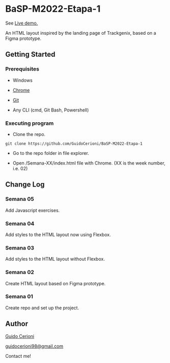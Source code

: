 # BaSP-M2022-Etapa-1

See [Live demo.](https://guidocerioni.github.io/BaSP-M2022-Etapa-1/Semana-05/index.html)

An HTML layout inspired by the landing page of Trackgenix, based on a Figma prototype.

## Getting Started

### Prerequisites

- Windows

- [Chrome](https://www.google.com/chrome/browser/desktop/)

- [Git](https://git-scm.com/downloads)

- Any CLI (cmd, Git Bash, Powershell)

### Executing program

- Clone the repo.

```
git clone https://github.com/GuidoCerioni/BaSP-M2022-Etapa-1
```

- Go to the repo folder in file explorer.

- Open /Semana-XX/index.html file with Chrome. (XX is the week number, i.e. 02)

## Change Log

### Semana 05

Add Javascript exercises.
### Semana 04

Add styles to the HTML layout now using Flexbox.

### Semana 03

Add styles to the HTML layout without Flexbox.

### Semana 02

Create HTML layout based on Figma prototype.

### Semana 01

Create repo and set up the project.

## Author

[Guido Cerioni](https://www.linkedin.com/in/guido-cerioni/)

guidocerioni98@gmail.com

Contact me!
